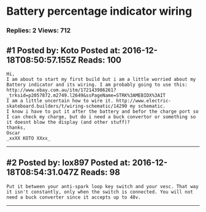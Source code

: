 # Battery percentage indicator wiring

### Replies: 2 Views: 712

## \#1 Posted by: Koto Posted at: 2016-12-18T08:50:57.155Z Reads: 100

```
Hi,
I am about to start my first build but i am a little worried about my Battery indicator and its wiring. I am probably going to use this: http://www.ebay.com.au/itm/172143986261?_trksid=p2057872.m2749.l2649&ssPageName=STRK%3AMEBIDX%3AIT
I am a little uncertain how to wire it. http://www.electric-skateboard.builders/t/wiring-schematic/14290 my schematic.
I know i have to put it after the battery and befor the charge port so I can check my charge, but do i need a buck convertor or something so it doesnt blow the display (and other stuff)?
thanks,
Oscar
_xxXX KOTO XXxx_
```

---
## \#2 Posted by: lox897 Posted at: 2016-12-18T08:54:31.047Z Reads: 98

```
Put it between your anti-spark loop key switch and your vesc. That way it isn't constantly, only when the switch is connected. You will not need a buck converter since it accepts up to 48v.
```

---
